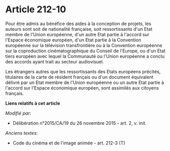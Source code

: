 # Article 212-10

Pour être admis au bénéfice des aides à la conception de projets, les auteurs sont soit de nationalité française, soit
ressortissants d'un Etat membre de l'Union européenne, d'un autre Etat partie à l'accord sur l'Espace économique européen,
d'un Etat partie à la Convention européenne sur la télévision transfrontière ou à la Convention européenne sur la
coproduction cinématographique du Conseil de l'Europe, ou d'un Etat tiers européen avec lequel la Communauté ou l'Union
européenne a conclu des accords ayant trait au secteur audiovisuel. 

Les étrangers autres que les ressortissants des Etats européens précités, titulaires de la carte de résident français ou d'un
document équivalent délivré par un Etat membre de l'Union européenne ou un autre Etat partie à l'accord sur l'Espace
économique européen, sont assimilés aux citoyens français.

**Liens relatifs à cet article**

_Modifié par_:

  - Délibération n°2015/CA/19 du 26 novembre 2015 - art. 2, v. init.

_Anciens textes_:

  - Code du cinéma et de l'image animée - art. 212-3 (T)
